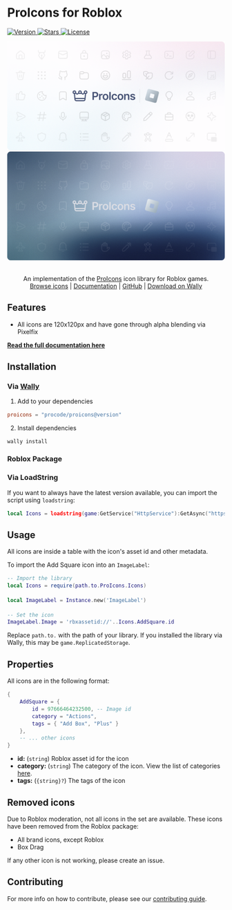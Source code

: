 # ProIcons for Roblox

<p>
    <a href="https://github.com/ProCode-Software/proicons/releases">
        <img src="https://img.shields.io/github/v/release/ProCode-Software/proicons?style=for-the-badge&color=rgb(172, 229, 251)"
            alt="Version">
    </a>
    <a href="">
        <img src="https://img.shields.io/github/stars/ProCode-Software/proicons?style=for-the-badge&color=rgb(255, 215, 142)"
            alt="Stars">
    </a>
    <a href="https://github.com/ProCode-Software/proicons/blob/main/LICENSE">
        <img src="https://img.shields.io/github/license/ProCode-Software/proicons?style=for-the-badge&color=rgb(252, 197, 232)"
            alt="License">
    </a>
</p>

<img src="https://raw.githubusercontent.com/ProCode-Software/proicons/main/.github/images/github-cover-roblox_light.png#gh-light-mode-only">
<img src="https://raw.githubusercontent.com/ProCode-Software/proicons/main/.github/images/github-cover-roblox_dark.png#gh-dark-mode-only">

<p align="center">
<br>
An implementation of the <a href="https://github.com/ProCode-Software/proicons" target="_blank">ProIcons</a> icon library for Roblox games.
<br>
<a href="https://procode-software.github.io/proicons/icons">Browse icons</a> | 
<a href="https://procode-software.github.io/proicons/docs/packages/roblox">Documentation</a> | 
<a href="https://github.com/ProCode-Software/proicons/tree/main/packages/proicons-roblox">GitHub</a> | 
<a href="https://wally.run/package/procode/proicons">Download on Wally</a>
</p>

## Features
- All icons are 120x120px and have gone through alpha blending via Pixelfix

**[Read the full documentation here](https://procode-software.github.io/proicons/docs/packages/roblox)**

## Installation
### Via [Wally](https://wally.run)
1. Add to your dependencies
```toml
proicons = "procode/proicons@version"
```
2. Install dependencies
```shell
wally install
```

### Roblox Package
### Via LoadString
If you want to always have the latest version available, you can import the script using `loadstring`:
```lua
local Icons = loadstring(game:GetService("HttpService"):GetAsync("https://github.com/ProCode-Software/proicons/blob/main/packages/proicons-roblox/src/Icons.luau", true))()
```

## Usage
All icons are inside a table with the icon's asset id and other metadata.

To import the Add Square icon into an `ImageLabel`:
```lua
-- Import the library
local Icons = require(path.to.ProIcons.Icons)

local ImageLabel = Instance.new('ImageLabel')

-- Set the icon
ImageLabel.Image = 'rbxassetid://'..Icons.AddSquare.id
```
Replace `path.to.` with the path of your library. If you installed the library via Wally, this may be `game.ReplicatedStorage`.

## Properties
All icons are in the following format:
```lua
{
    AddSquare = {
        id = 97666464232500, -- Image id
        category = "Actions",
        tags = { "Add Box", "Plus" }
    },
    -- ... other icons
}
```

- **id:** (`string`) Roblox asset id for the icon
- **category:** (`string`) The category of the icon. View the list of categories [here](https://github.com/ProCode-Software/proicons/blob/main/src/categories.ts).
- **tags:** (`{string}?`) The tags of the icon

## Removed icons
Due to Roblox moderation, not all icons in the set are available. These icons have been removed from the Roblox package:
- All brand icons, except Roblox
- Box Drag

If any other icon is not working, please create an issue.

## Contributing
For more info on how to contribute, please see our [contributing guide](https://github.com/ProCode-Software/proicons/blob/main/CONTRIBUTING.md).